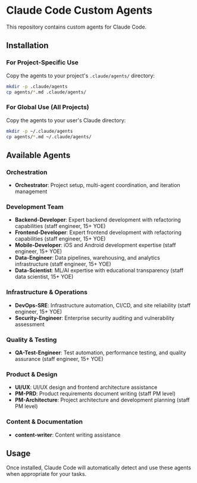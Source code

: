 # Claude Code Custom Agents

This repository contains custom agents for Claude Code.

## Installation

### For Project-Specific Use
Copy the agents to your project's `.claude/agents/` directory:
```bash
mkdir -p .claude/agents
cp agents/*.md .claude/agents/
```

### For Global Use (All Projects)
Copy the agents to your user's Claude directory:
```bash
mkdir -p ~/.claude/agents
cp agents/*.md ~/.claude/agents/
```

## Available Agents

### Orchestration
- **Orchestrator**: Project setup, multi-agent coordination, and iteration management

### Development Team
- **Backend-Developer**: Expert backend development with refactoring capabilities (staff engineer, 15+ YOE)
- **Frontend-Developer**: Expert frontend development with refactoring capabilities (staff engineer, 15+ YOE)
- **Mobile-Developer**: iOS and Android development expertise (staff engineer, 15+ YOE)
- **Data-Engineer**: Data pipelines, warehousing, and analytics infrastructure (staff engineer, 15+ YOE)
- **Data-Scientist**: ML/AI expertise with educational transparency (staff data scientist, 15+ YOE)

### Infrastructure & Operations
- **DevOps-SRE**: Infrastructure automation, CI/CD, and site reliability (staff engineer, 15+ YOE)
- **Security-Engineer**: Enterprise security auditing and vulnerability assessment

### Quality & Testing
- **QA-Test-Engineer**: Test automation, performance testing, and quality assurance (staff engineer, 15+ YOE)

### Product & Design
- **UI/UX**: UI/UX design and frontend architecture assistance
- **PM-PRD**: Product requirements document writing (staff PM level)
- **PM-Architecture**: Project architecture and development planning (staff PM level)

### Content & Documentation
- **content-writer**: Content writing assistance

## Usage

Once installed, Claude Code will automatically detect and use these agents when appropriate for your tasks.